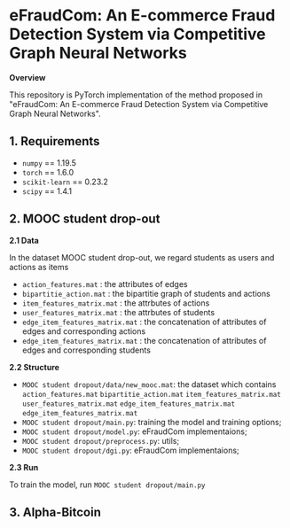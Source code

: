 # eFraudCom: An E-commerce Fraud Detection System via Competitive Graph Neural Networks
**Overview** 

This repository is PyTorch implementation of the method proposed in "eFraudCom: An E-commerce Fraud Detection System via Competitive Graph Neural Networks".

## 1. Requirements

* ```numpy``` == 1.19.5
* ```torch``` == 1.6.0
* ```scikit-learn``` == 0.23.2
* ```scipy``` == 1.4.1

## 2. MOOC student drop-out

**2.1 Data**

In the dataset MOOC student drop-out, we regard students as users and actions as items
* ```action_features.mat``` : the attributes of edges
* ```bipartitie_action.mat``` : the bipartitie graph of students and actions
* ```item_features_matrix.mat``` : the attrbutes of actions
* ```user_features_matrix.mat``` : the attrbutes of students
* ```edge_item_features_matrix.mat``` : the concatenation of attributes of edges and corresponding actions
* ```edge_item_features_matrix.mat``` : the concatenation of attributes of edges and corresponding students

**2.2 Structure**

* ```MOOC student dropout/data/new_mooc.mat```: the dataset which contains ```action_features.mat``` ```bipartitie_action.mat``` ```item_features_matrix.mat``` ```user_features_matrix.mat``` ```edge_item_features_matrix.mat``` ```edge_item_features_matrix.mat```
* ```MOOC student dropout/main.py```: training the model and training options; 
* ```MOOC student dropout/model.py```: eFraudCom implementaions;
* ```MOOC student dropout/preprocess.py```: utils;
* ```MOOC student dropout/dgi.py```: eFraudCom implementaions;

**2.3 Run**

To train the model, run ```MOOC student dropout/main.py```

## 3. Alpha-Bitcoin
